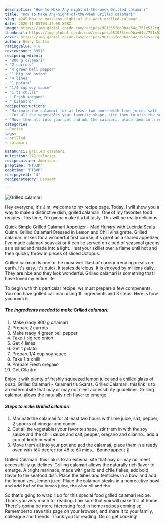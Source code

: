 ```yaml
---
description: "How to Make Any-night-of-the-week Grilled calamari"
title: "How to Make Any-night-of-the-week Grilled calamari"
slug: 4249-how-to-make-any-night-of-the-week-grilled-calamari
date: 2020-11-05T04:35:08.898Z
image: https://img-global.cpcdn.com/recipes/981035fed9bae64c/751x532cq70/grilled-calamari-recipe-main-photo.jpg
thumbnail: https://img-global.cpcdn.com/recipes/981035fed9bae64c/751x532cq70/grilled-calamari-recipe-main-photo.jpg
cover: https://img-global.cpcdn.com/recipes/981035fed9bae64c/751x532cq70/grilled-calamari-recipe-main-photo.jpg
author: Henry Curtis
ratingvalue: 4.6
reviewcount: 39911
recipeingredient:
- "800 g calamari"
- "2 carrots"
- "4 green bell pepper"
- "1 big red onion"
- "4 limes"
- "1 potato"
- "1/4 cup soy sauce"
- "1 ts chilli"
- " Fresh oregano"
- " Cilantro"
recipeinstructions:
- "Marinate the calamari for at least two hours with lime juice, salt, pepper, 2 spoons of vinegar and cumin"
- "Cut all the vegetables your favorite shape, stir them in with the soy sauce and the chilli sauce and salt, pepper, oregano and cilantro...add a cup of broth or water"
- "Move them all into your pot and add the calamari, place them in a ready oven with 180 degree for 45 to 60 mins... Bonne appetit 💙"
categories:
- Recipe
tags:
- grilled
- calamari

katakunci: grilled calamari 
nutrition: 272 calories
recipecuisine: American
preptime: "PT33M"
cooktime: "PT30M"
recipeyield: "4"
recipecategory: Dessert

---
```



![Grilled calamari](https://img-global.cpcdn.com/recipes/981035fed9bae64c/751x532cq70/grilled-calamari-recipe-main-photo.jpg)

Hey everyone, it's Jim, welcome to my recipe page. Today, I will show you a way to make a distinctive dish, grilled calamari. One of my favorites food recipes. This time, I'm gonna make it a bit tasty. This will be really delicious.

Quick Simple Grilled Calamari Appetizer - Mad Hungry with Lucinda Scala Quinn. Grilled Calamari Dressed in Lemon and Chili Vinaigrette. Grilled calamari makes for a wonderful first course, it&#39;s great as a shared appetizer, I&#39;ve made calamari souvlaki or it can be served on a bed of seasonal greens as a salad and made into a light. Heat your skillet over a flame until hot and then quickly throw in pieces of sliced Octopus.

Grilled calamari is one of the most well liked of current trending meals on earth. It's easy, it's quick, it tastes delicious. It is enjoyed by millions daily. They are nice and they look wonderful. Grilled calamari is something that I have loved my entire life.


To begin with this particular recipe, we must prepare a few components. You can have grilled calamari using 10 ingredients and 3 steps. Here is how you cook it.

<!--inarticleads1-->

##### The ingredients needed to make Grilled calamari:

1. Make ready 800 g calamari
1. Prepare 2 carrots
1. Make ready 4 green bell pepper
1. Take 1 big red onion
1. Get 4 limes
1. Get 1 potato
1. Prepare 1/4 cup soy sauce
1. Take 1 ts chilli
1. Prepare  Fresh oregano
1. Get  Cilantro


Enjoy it with plenty of freshly squeezed lemon juice and a chilled glass of ouzo. Grilled Calamari - Kalamari tis Skaras. Grilled Calamari. this link is to an external site that may or may not meet accessibility guidelines. Grilling calamari allows the naturally rich flavor to emerge. 

<!--inarticleads2-->

##### Steps to make Grilled calamari:

1. Marinate the calamari for at least two hours with lime juice, salt, pepper, 2 spoons of vinegar and cumin
1. Cut all the vegetables your favorite shape, stir them in with the soy sauce and the chilli sauce and salt, pepper, oregano and cilantro...add a cup of broth or water
1. Move them all into your pot and add the calamari, place them in a ready oven with 180 degree for 45 to 60 mins... Bonne appetit 💙


Grilled Calamari. this link is to an external site that may or may not meet accessibility guidelines. Grilling calamari allows the naturally rich flavor to emerge. A bright marinade, made with garlic and chile flakes, add bold flavor to the seafood dish. Place the tubes and tentacles in a bowl and add the lemon zest, lemon juice. Place the calamari steaks in a nonreactive bowl and add half of the lemon juice, the olive oil and the. 

So that's going to wrap it up for this special food grilled calamari recipe. Thank you very much for reading. I am sure that you will make this at home. There's gonna be more interesting food in home recipes coming up. Remember to save this page on your browser, and share it to your family, colleague and friends. Thank you for reading. Go on get cooking!
